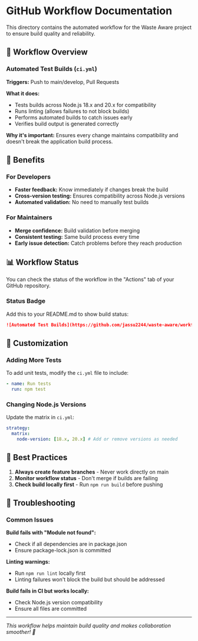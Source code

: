 # GitHub Workflow Documentation

This directory contains the automated workflow for the Waste Aware project to ensure build quality and reliability.

## 🔄 Workflow Overview

### Automated Test Builds (`ci.yml`)
**Triggers:** Push to main/develop, Pull Requests

**What it does:**
- Tests builds across Node.js 18.x and 20.x for compatibility
- Runs linting (allows failures to not block builds)
- Performs automated builds to catch issues early
- Verifies build output is generated correctly

**Why it's important:** Ensures every change maintains compatibility and doesn't break the application build process.

## 🚀 Benefits

### For Developers
- **Faster feedback:** Know immediately if changes break the build
- **Cross-version testing:** Ensures compatibility across Node.js versions
- **Automated validation:** No need to manually test builds

### For Maintainers
- **Merge confidence:** Build validation before merging
- **Consistent testing:** Same build process every time
- **Early issue detection:** Catch problems before they reach production

## 📊 Workflow Status

You can check the status of the workflow in the "Actions" tab of your GitHub repository.

### Status Badge
Add this to your README.md to show build status:

```markdown
![Automated Test Builds](https://github.com/jassu2244/waste-aware/workflows/Automated%20Test%20Builds/badge.svg)
```

## 🔧 Customization

### Adding More Tests
To add unit tests, modify the `ci.yml` file to include:
```yaml
- name: Run tests
  run: npm test
```

### Changing Node.js Versions
Update the matrix in `ci.yml`:
```yaml
strategy:
  matrix:
    node-version: [18.x, 20.x] # Add or remove versions as needed
```

## 🎯 Best Practices

1. **Always create feature branches** - Never work directly on main
2. **Monitor workflow status** - Don't merge if builds are failing
3. **Check build locally first** - Run `npm run build` before pushing

## 🐛 Troubleshooting

### Common Issues

**Build fails with "Module not found":**
- Check if all dependencies are in package.json
- Ensure package-lock.json is committed

**Linting warnings:**
- Run `npm run lint` locally first
- Linting failures won't block the build but should be addressed

**Build fails in CI but works locally:**
- Check Node.js version compatibility
- Ensure all files are committed

---

*This workflow helps maintain build quality and makes collaboration smoother! 🎉*